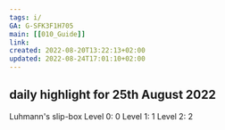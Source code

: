 ```yaml
---
tags: i/ 
GA: G-SFK3F1H705
main: [[010_Guide]]
link: 
created: 2022-08-20T13:22:13+02:00
updated: 2022-08-24T17:01:10+02:00
---
```


daily highlight for 25th August 2022    
-  
Luhmann's slip-box
Level 0:   0
Level 1:   1
Level 2:   2



